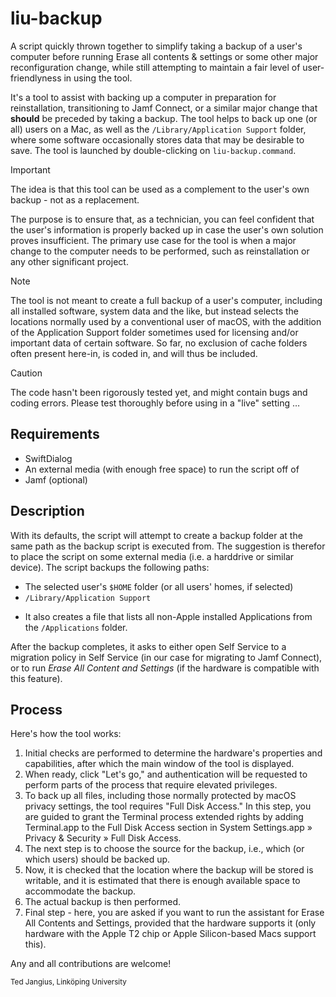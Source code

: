 # liu-backup

A script quickly thrown together to simplify taking a backup of a user's computer before running Erase all contents &
settings or some other major reconfiguration change, while still attempting to maintain a fair level of
user-friendlyness in using the tool.

It's a tool to assist with backing up a computer in preparation for reinstallation, transitioning to Jamf Connect, or a
similar major change that **should** be preceded by taking a backup. The tool helps to back up one (or all) users on a
Mac, as well as the `/Library/Application Support` folder, where some software occasionally stores data that may be
desirable to save. The tool is launched by double-clicking on `liu-backup.command`.

> [!IMPORTANT]
> The idea is that this tool can be used as a complement to the user's own backup - not as a replacement.
>
> The purpose is to ensure that, as a technician, you can feel confident that the user's information is properly backed
> up in case the user's own solution proves insufficient. The primary use case for the tool is when a major change to
> the computer needs to be performed, such as reinstallation or any other significant project.
<!-- comment -->
> [!NOTE]
> The tool is not meant to create a full backup of a user's computer, including all installed software, system data and
> the like, but instead selects the locations normally used by a conventional user of macOS, with the addition of the
> Application Support folder sometimes used for licensing and/or important data of certain software. So far, no
> exclusion of cache folders often present here-in, is coded in, and will thus be included.
<!-- comment -->
> [!CAUTION]
> The code hasn't been rigorously tested yet, and might contain bugs and coding errors. Please test thoroughly before
> using in a "live" setting …

## Requirements

- SwiftDialog
- An external media (with enough free space) to run the script off of
- Jamf (optional)

## Description

With its defaults, the script will attempt to create a backup folder at the same path as the backup script is executed
from. The suggestion is therefor to place the script on some external media (i.e. a harddrive or similar device).
The script backups the following paths:

- The selected user's `$HOME` folder (or all users' homes, if selected)
- `/Library/Application Support`
<!-- comment -->
- It also creates a file that lists all non-Apple installed Applications from the `/Applications` folder.

After the backup completes, it asks to either open Self Service to a migration policy in Self Service (in our case for
migrating to Jamf Connect), or to run _Erase All Content and Settings_ (if the hardware is compatible with this feature).

## Process

Here's how the tool works:

1. Initial checks are performed to determine the hardware's properties and capabilities, after which the main window of
   the tool is displayed.
2. When ready, click "Let's go," and authentication will be requested to perform parts of the process that require
   elevated privileges.
3. To back up all files, including those normally protected by macOS privacy settings, the tool requires "Full Disk
   Access." In this step, you are guided to grant the Terminal process extended rights by adding Terminal.app to the
   Full Disk Access section in System Settings.app » Privacy & Security » Full Disk Access.
4. The next step is to choose the source for the backup, i.e., which (or which users) should be backed up.
5. Now, it is checked that the location where the backup will be stored is writable, and it is estimated that there is
   enough available space to accommodate the backup.
6. The actual backup is then performed.
7. Final step - here, you are asked if you want to run the assistant for Erase All Contents and Settings, provided that
   the hardware supports it (only hardware with the Apple T2 chip or Apple Silicon-based Macs support this).

Any and all contributions are welcome!

<sub>Ted Jangius, Linköping University</sub>
